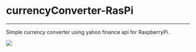 # currencyConverter-RasPi
___

Simple currency converter using yahoo finance api for RaspberryPi.

![ ](http://www.ziondetroit.org/assets/site/yahoo!.gif)
